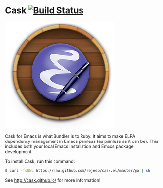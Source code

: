 # Cask [![Build Status](https://api.travis-ci.org/cask/cask.png?branch=master)](http://travis-ci.org/cask/cask)

![Cask](cask.png)

Cask for Emacs is what Bundler is to Ruby. It aims to make ELPA
dependency management in Emacs painless (as painless as it can
be). This includes both your local Emacs installation and Emacs
package development.

To install Cask, run this command:

```bash
$ curl -fsSkL https://raw.github.com/rejeep/cask.el/master/go | sh
```

See <http://cask.github.io/> for more information!
